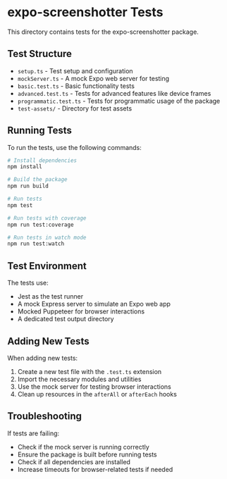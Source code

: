 # expo-screenshotter Tests

This directory contains tests for the expo-screenshotter package.

## Test Structure

- `setup.ts` - Test setup and configuration
- `mockServer.ts` - A mock Expo web server for testing
- `basic.test.ts` - Basic functionality tests
- `advanced.test.ts` - Tests for advanced features like device frames
- `programmatic.test.ts` - Tests for programmatic usage of the package
- `test-assets/` - Directory for test assets

## Running Tests

To run the tests, use the following commands:

```bash
# Install dependencies
npm install

# Build the package
npm run build

# Run tests
npm test

# Run tests with coverage
npm run test:coverage

# Run tests in watch mode
npm run test:watch
```

## Test Environment

The tests use:

- Jest as the test runner
- A mock Express server to simulate an Expo web app
- Mocked Puppeteer for browser interactions
- A dedicated test output directory

## Adding New Tests

When adding new tests:

1. Create a new test file with the `.test.ts` extension
2. Import the necessary modules and utilities
3. Use the mock server for testing browser interactions
4. Clean up resources in the `afterAll` or `afterEach` hooks

## Troubleshooting

If tests are failing:

- Check if the mock server is running correctly
- Ensure the package is built before running tests
- Check if all dependencies are installed
- Increase timeouts for browser-related tests if needed 